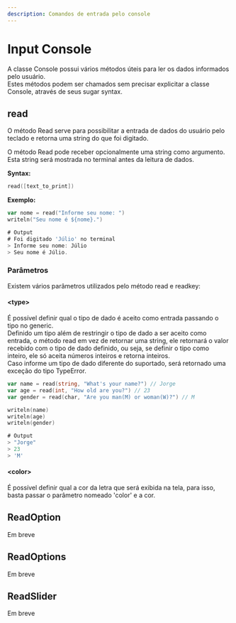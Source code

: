 ```yaml
---
description: Comandos de entrada pelo console
---
```


# Input Console

A classe Console possui vários métodos úteis para ler os dados informados pelo usuário.\
Estes métodos podem ser chamados sem precisar explicitar a classe Console, através de seus sugar syntax.

## read

O método Read serve para possibilitar a entrada de dados do usuário pelo teclado e retorna uma string do que foi digitado.

O método Read pode receber opcionalmente uma string como argumento. Esta string será mostrada no terminal antes da leitura de dados.

**Syntax:**

```go
read([text_to_print])
```

**Exemplo:**

```go
var nome = read("Informe seu nome: ")
writeln("Seu nome é ${nome}.")

# Output
# Foi digitado 'Júlio' no terminal
> Informe seu nome: Júlio
> Seu nome é Júlio.
```

### Parâmetros

Existem vários parâmetros utilizados pelo método read e readkey:

#### \<type>

É possível definir qual o tipo de dado é aceito como entrada passando o tipo no generic.\
Definido um tipo além de restringir o tipo de dado a ser aceito como entrada, o método read em vez de retornar uma string, ele retornará o valor recebido com o tipo de dado definido, ou seja, se definir o tipo como inteiro, ele só aceita números inteiros e retorna inteiros.\
Caso informe um tipo de dado diferente do suportado, será retornado uma exceção do tipo TypeError.

```go
var name = read(string, "What's your name?") // Jorge
var age = read(int, "How old are you?") // 23
var gender = read(char, "Are you man(M) or woman(W)?") // M

writeln(name)
writeln(age)
writeln(gender)

# Output
> "Jorge"
> 23
> 'M'
```

#### \<color>

É possível definir qual a cor da letra que será exibida na tela, para isso, basta passar o parâmetro nomeado 'color' e a cor.

## ReadOption

Em breve

## ReadOptions

Em breve

## ReadSlider

Em breve
